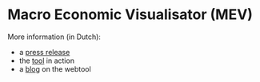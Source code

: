 # Macro Economic Visualisator (MEV)

More information (in Dutch):

- a [press release](https://www.cpb.nl/zelf-rekenen-met-cpb-model-saffier)
- the [tool](https://www.cpb.nl/webtool-van-het-saffier-model) in action
- a [blog](https://www.cpb.nl/column-spelen-met-saffier) on the webtool
